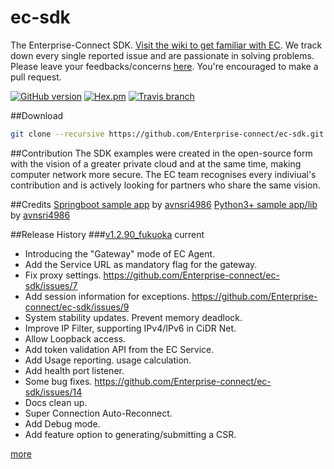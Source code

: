 # ec-sdk
The Enterprise-Connect SDK. [Visit the wiki to get familiar with EC](https://github.com/Enterprise-connect/ec-sdk/wiki). We track down every single reported issue and are passionate in solving problems. Please leave your feedbacks/concerns [here](https://github.com/Enterprise-connect/ec-sdk/issues). You're encouraged to make a pull request.

[![GitHub version](https://badge.fury.io/gh/Enterprise-connect%2Fec-sdk.svg)](https://badge.fury.io/gh/Enterprise-connect%2Fec-sdk)
[![Hex.pm](https://img.shields.io/hexpm/l/plug.svg)](https://github.com/Enterprise-connect/ec-sdk)
[![Travis branch](https://img.shields.io/travis/rust-lang/rust/master.svg)](https://travis-ci.org/)

##Download
```bash
git clone --recursive https://github.com/Enterprise-connect/ec-sdk.git
```

##Contribution
The SDK examples were created in the open-source form with the vision of a greater private cloud and at the same time, making computer network more secure. The EC team recognises every indiviual's contribution and is actively looking for partners who share the same vision.

##Credits
[Springboot sample app](https://github.com/Enterprise-connect/ec-springboot-II/tree/master) by [avnsri4986](https://github.com/avnsri4986)
[Python3+ sample app/lib](https://github.com/Enterprise-connect/ec-python3) by [avnsri4986](https://github.com/avnsri4986)

##Release History
###[v1.2.90_fukuoka](https://github.com/Enterprise-connect/ec-sdk/releases) current
- Introducing the "Gateway" mode of EC Agent.
- Add the Service URL as mandatory flag for the gateway.
- Fix proxy settings. https://github.com/Enterprise-connect/ec-sdk/issues/7
- Add session information for exceptions. https://github.com/Enterprise-connect/ec-sdk/issues/9
- System stability updates. Prevent memory deadlock.
- Improve IP Filter, supporting IPv4/IPv6 in CiDR Net.
- Allow Loopback access.
- Add token validation API from the EC Service.
- Add Usage reporting. usage calculation.
- Add health port listener.
- Some bug fixes. https://github.com/Enterprise-connect/ec-sdk/issues/14
- Docs clean up.
- Super Connection Auto-Reconnect.
- Add Debug mode.
- Add feature option to generating/submitting a CSR.
 
[more](https://github.com/Enterprise-connect/ec-sdk/releases)
